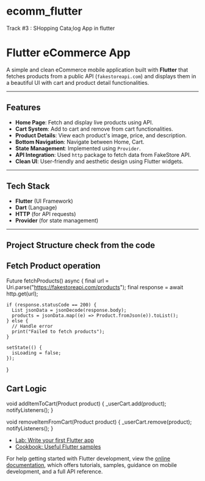 # ecomm_flutter
Track #3 : SHopping Cata;log App in flutter

# Flutter eCommerce App

A simple and clean eCommerce mobile application built with **Flutter** that fetches products from a public API (`fakestoreapi.com`) and displays them in a beautiful UI with cart and product detail functionalities.

---

## Features

- **Home Page**: Fetch and display live products using API.
- **Cart System**: Add to cart and remove from cart functionalities.
- **Product Details**: View each product's image, price, and description.
- **Bottom Navigation**: Navigate between Home, Cart.
- **State Management**: Implemented using `Provider`.
- **API Integration**: Used `http` package to fetch data from FakeStore API.
- **Clean UI**: User-friendly and aesthetic design using Flutter widgets.

---

## Tech Stack

- **Flutter** (UI Framework)
- **Dart** (Language)
- **HTTP** (for API requests)
- **Provider** (for state management)

---

## Project Structure  check from the code 

## Fetch Product operation

  Future<void> fetchProducts() async {
    final url = Uri.parse("https://fakestoreapi.com/products");
    final response = await http.get(url);

    if (response.statusCode == 200) {
      List jsonData = jsonDecode(response.body);
      products = jsonData.map((e) => Product.fromJson(e)).toList();
    } else {
      // Handle error
      print("Failed to fetch products");
    }

    setState(() {
      isLoading = false;
    });
  }

## Cart Logic
void addItemToCart(Product product) {
  _userCart.add(product);
  notifyListeners();
}

void removeItemFromCart(Product product) {
  _userCart.remove(product);
  notifyListeners();
}





- [Lab: Write your first Flutter app](https://docs.flutter.dev/get-started/codelab)
- [Cookbook: Useful Flutter samples](https://docs.flutter.dev/cookbook)

For help getting started with Flutter development, view the
[online documentation](https://docs.flutter.dev/), which offers tutorials,
samples, guidance on mobile development, and a full API reference.
